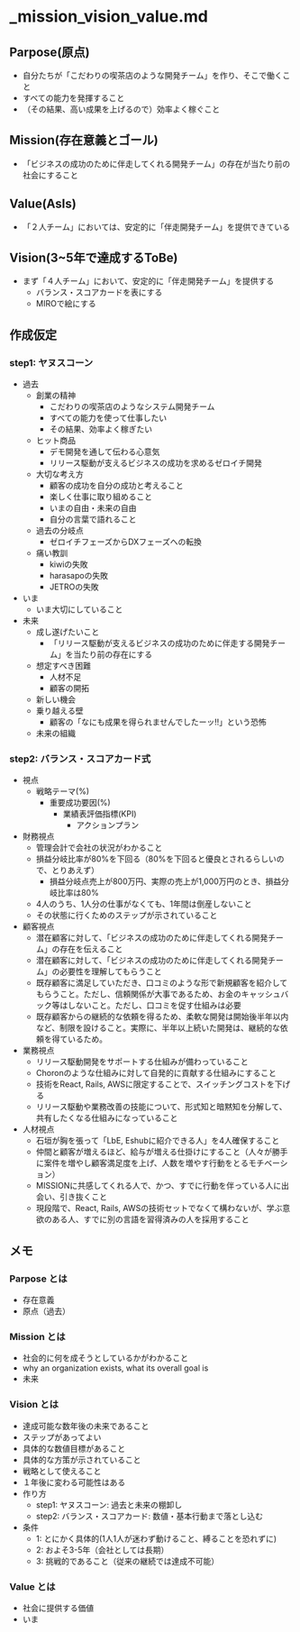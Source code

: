 # _mission_vision_value.md
## Parpose(原点)
- 自分たちが「こだわりの喫茶店のような開発チーム」を作り、そこで働くこと
- すべての能力を発揮すること
- （その結果、高い成果を上げるので）効率よく稼ぐこと
## Mission(存在意義とゴール)
- 「ビジネスの成功のために伴走してくれる開発チーム」の存在が当たり前の社会にすること
## Value(AsIs)
- 「２人チーム」においては、安定的に「伴走開発チーム」を提供できている
## Vision(3~5年で達成するToBe)
- まず「４人チーム」において、安定的に「伴走開発チーム」を提供する
  - バランス・スコアカードを表にする
  - MIROで絵にする

## 作成仮定
### step1: ヤヌスコーン
- 過去
  - 創業の精神
    - こだわりの喫茶店のようなシステム開発チーム
    - すべての能力を使って仕事したい
    - その結果、効率よく稼ぎたい
  - ヒット商品
    - デモ開発を通して伝わる心意気
    - リリース駆動が支えるビジネスの成功を求めるゼロイチ開発
  - 大切な考え方
    - 顧客の成功を自分の成功と考えること
    - 楽しく仕事に取り組めること
    - いまの自由・未来の自由
    - 自分の言葉で語れること
  - 過去の分岐点
    - ゼロイチフェーズからDXフェーズへの転換
  - 痛い教訓
    - kiwiの失敗
    - harasapoの失敗
    - JETROの失敗
- いま
  - いま大切にしていること
- 未来
  - 成し遂げたいこと
    - 「リリース駆動が支えるビジネスの成功のために伴走する開発チーム」を当たり前の存在にする
  - 想定すべき困難
    - 人材不足
    - 顧客の開拓
  - 新しい機会
  - 乗り越える壁
    - 顧客の「なにも成果を得られませんでしたーッ!!」という恐怖
  - 未来の組織
### step2: バランス・スコアカード式
- 視点
  - 戦略テーマ(%)
    - 重要成功要因(%)
      - 業績表評価指標(KPI)
        - アクションプラン
- 財務視点
  - 管理会計で会社の状況がわかること
  - 損益分岐比率が80%を下回る（80%を下回ると優良とされるらしいので、とりあえず）
    - 損益分岐点売上が800万円、実際の売上が1,000万円のとき、損益分岐比率は80%
  - 4人のうち、1人分の仕事がなくても、1年間は倒産しないこと
  - その状態に行くためのステップが示されていること
- 顧客視点
  - 潜在顧客に対して、「ビジネスの成功のために伴走してくれる開発チーム」の存在を伝えること
  - 潜在顧客に対して、「ビジネスの成功のために伴走してくれる開発チーム」の必要性を理解してもらうこと
  - 既存顧客に満足していただき、口コミのような形で新規顧客を紹介してもらうこと。ただし、信頼関係が大事であるため、お金のキャッシュバック等はしないこと。ただし、口コミを促す仕組みは必要
  - 既存顧客からの継続的な依頼を得るため、柔軟な開発は開始後半年以内など、制限を設けること。実際に、半年以上続いた開発は、継続的な依頼を得ているため。
- 業務視点
  - リリース駆動開発をサポートする仕組みが備わっていること
  - Choronのような仕組みに対して自発的に貢献する仕組みにすること
  - 技術をReact, Rails, AWSに限定することで、スイッチングコストを下げる
  - リリース駆動や業務改善の技能について、形式知と暗黙知を分解して、共有したくなる仕組みになっていること
- 人材視点
  - 石垣が胸を張って「LbE, Eshubに紹介できる人」を4人確保すること
  - 仲間と顧客が増えるほど、給与が増える仕掛けにすること（人々が勝手に案件を増やし顧客満足度を上げ、人数を増やす行動をとるモチベーション）
  - MISSIONに共感してくれる人で、かつ、すでに行動を伴っている人に出会い、引き抜くこと
  - 現段階で、React, Rails, AWSの技術セットでなくて構わないが、学ぶ意欲のある人、すでに別の言語を習得済みの人を採用すること


## メモ
### Parpose とは
- 存在意義
- 原点（過去）
### Mission とは
- 社会的に何を成そうとしているかがわかること
- why an organization exists, what its overall goal is
- 未来
### Vision とは
- 達成可能な数年後の未来であること
- ステップがあってよい
- 具体的な数値目標があること
- 具体的な方策が示されていること
- 戦略として使えること
- １年後に変わる可能性はある
- 作り方
  - step1: ヤヌスコーン: 過去と未来の棚卸し
  - step2: バランス・スコアカード: 数値・基本行動まで落とし込む
- 条件
  - 1: とにかく具体的(1人1人が迷わず動けること、縛ることを恐れずに)
  - 2: およそ3-5年（会社としては長期）
  - 3: 挑戦的であること（従来の継続では達成不可能）
### Value とは
- 社会に提供する価値
- いま